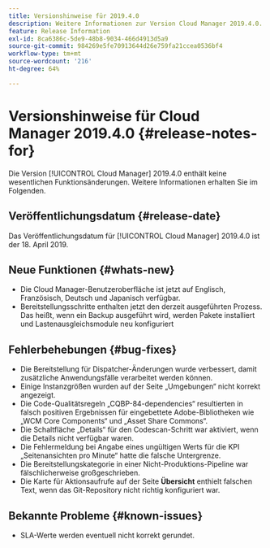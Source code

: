 ```yaml
---
title: Versionshinweise für 2019.4.0
description: Weitere Informationen zur Version Cloud Manager 2019.4.0.
feature: Release Information
exl-id: 8ca6386c-5de9-48b8-9034-466d4913d5a9
source-git-commit: 984269e5fe70913644d26e759fa21ccea0536bf4
workflow-type: tm+mt
source-wordcount: '216'
ht-degree: 64%

---
```


# Versionshinweise für Cloud Manager 2019.4.0 {#release-notes-for}

Die Version [!UICONTROL Cloud Manager] 2019.4.0 enthält keine wesentlichen Funktionsänderungen. Weitere Informationen erhalten Sie im Folgenden.

## Veröffentlichungsdatum {#release-date}

Das Veröffentlichungsdatum für [!UICONTROL Cloud Manager] 2019.4.0 ist der 18. April 2019.

## Neue Funktionen {#whats-new}

* Die Cloud Manager-Benutzeroberfläche ist jetzt auf Englisch, Französisch, Deutsch und Japanisch verfügbar.
* Bereitstellungsschritte enthalten jetzt den derzeit ausgeführten Prozess. Das heißt, wenn ein Backup ausgeführt wird, werden Pakete installiert und Lastenausgleichsmodule neu konfiguriert

## Fehlerbehebungen {#bug-fixes}

* Die Bereitstellung für Dispatcher-Änderungen wurde verbessert, damit zusätzliche Anwendungsfälle verarbeitet werden können.
* Einige Instanzgrößen wurden auf der Seite „Umgebungen“ nicht korrekt angezeigt.
* Die Code-Qualitätsregeln „CQBP-84-dependencies“ resultierten in falsch positiven Ergebnissen für eingebettete Adobe-Bibliotheken wie „WCM Core Components“ und „Asset Share Commons“.
* Die Schaltfläche „Details“ für den Codescan-Schritt war aktiviert, wenn die Details nicht verfügbar waren.
* Die Fehlermeldung bei Angabe eines ungültigen Werts für die KPI „Seitenansichten pro Minute“ hatte die falsche Untergrenze.
* Die Bereitstellungskategorie in einer Nicht-Produktions-Pipeline war fälschlicherweise großgeschrieben.
* Die Karte für Aktionsaufrufe auf der Seite **Übersicht** enthielt falschen Text, wenn das Git-Repository nicht richtig konfiguriert war.

## Bekannte Probleme {#known-issues}

* SLA-Werte werden eventuell nicht korrekt gerundet.
